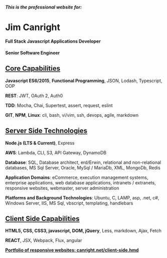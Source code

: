 ##### This is the professional website for:

# Jim Canright

#### Full Stack Javascript Applications Developer
#### Senior Software Engineer

## [Core Capabilities](/core-capabilities.hmd)

**Javascript ES6/2015**, **Functional Programming**, JSON, Lodash, Typescript, OOP

**REST**: JWT, OAuth 2, Auth0

**TDD**: Mocha, Chai, Supertest, assert, request, eslint

**GIT**, **NPM**, **Linux**: cli, bash, vi/vim, ssh, devops, agile, markdown

## [Server Side Technologies](/server-side.hmd)

**Node.js (LTS & Current)**, Express

**AWS**: Lambda, CLI, S3, API Gateway, DynamoDB

**Database**: SQL, Database architect, erd/Erwin, relational and non-relational databases, MS Sql Server, Oracle, MySql / MariaDb, XML, MongoDb, Redis

**Application Domains**: eCommerce, execution management systems, enterprise applications, web database applications, intranets / extranets, responsive websites, webmaster, server administration

**Platforms and Background Technologies**: Ubuntu, C, LAMP, asp, .net, c#, Windows Server, IIS, MS Sql, vbscript, templating, handlebars

## [Client Side Capabilities](/client-side.hmd)

**HTML5, CSS, CSS3, javascript, DOM, jQuery**, Less, markdown, Ajax, Fetch

**REACT**, JSX, Webpack, Flux, angular

[**Portfolio of responsive websites: canright.net/client-side.hmd**](/client-side.hmd)
